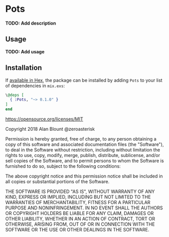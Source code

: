 # Pots

**TODO: Add description**


## Usage

**TODO: Add usage**


## Installation

If [available in Hex](https://hex.pm/docs/publish), the package can be installed
by adding `Pots` to your list of dependencies in `mix.exs`:

```elixir
\@deps [
  { :Pots, "~> 0.1.0" }
]
end
```


https://opensource.org/licenses/MIT

Copyright 2018 Alan Blount @zeroasterisk

Permission is hereby granted, free of charge, to any person obtaining a copy of this software and associated documentation files (the "Software"), to deal in the Software without restriction, including without limitation the rights to use, copy, modify, merge, publish, distribute, sublicense, and/or sell copies of the Software, and to permit persons to whom the Software is furnished to do so, subject to the following conditions:

The above copyright notice and this permission notice shall be included in all copies or substantial portions of the Software.

THE SOFTWARE IS PROVIDED "AS IS", WITHOUT WARRANTY OF ANY KIND, EXPRESS OR IMPLIED, INCLUDING BUT NOT LIMITED TO THE WARRANTIES OF MERCHANTABILITY, FITNESS FOR A PARTICULAR PURPOSE AND NONINFRINGEMENT. IN NO EVENT SHALL THE AUTHORS OR COPYRIGHT HOLDERS BE LIABLE FOR ANY CLAIM, DAMAGES OR OTHER LIABILITY, WHETHER IN AN ACTION OF CONTRACT, TORT OR OTHERWISE, ARISING FROM, OUT OF OR IN CONNECTION WITH THE SOFTWARE OR THE USE OR OTHER DEALINGS IN THE SOFTWARE.
